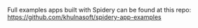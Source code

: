 Full examples apps built with Spidery can be found at this repo: https://github.com/khulnasoft/spidery-app-examples
